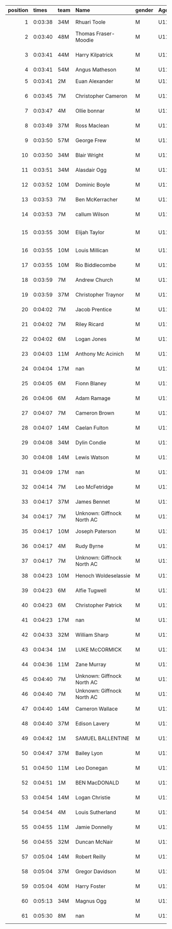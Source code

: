|   position | times   | team   | Name                       | gender   | AgeCat   |   clubnumber | Club name                  | Website                                |
|-----------:|:--------|:-------|:---------------------------|:---------|:---------|-------------:|:---------------------------|:---------------------------------------|
|          1 | 0:03:38 | 34M    | Rhuari Toole               | M        | U11      |           34 | Kilbarchan AAC             | https://kilbarchanaac.org.uk/          |
|          2 | 0:03:40 | 48M    | Thomas Fraser-Moodie       | M        | U11      |           48 | Springburn Harriers        | https://www.springburnharriers.co.uk/  |
|          3 | 0:03:41 | 44M    | Harry Kilpatrick           | M        | U11      |           44 | North Ayrshire AAC         | https://naathletics.co.uk/             |
|          4 | 0:03:41 | 54M    | Angus Matheson             | M        | U11      |           54 | VP-Glasgow                 | https://www.vp-glasgow.com             |
|          5 | 0:03:41 | 2M     | Euan Alexander             | M        | U11      |            2 | Kilmarnock H&AC            | http://www.kilmarnockharriers.com/     |
|          6 | 0:03:45 | 7M     | Christopher Cameron        | M        | U11      |            7 | Giffnock North AC          | https://www.giffnocknorth.co.uk/       |
|          7 | 0:03:47 | 4M     | Ollie bonnar               | M        | U11      |            4 | Inverclyde AC              | https://www.inverclydeac.org/          |
|          8 | 0:03:49 | 37M    | Ross Maclean               | M        | U11      |           37 | Law & District AAC         | http://www.lawaac.co.uk/               |
|          9 | 0:03:50 | 57M    | George Frew                | M        | U11      |           57 | Whitemoss AAC              | https://whitemossaac.co.uk/            |
|         10 | 0:03:50 | 34M    | Blair Wright               | M        | U11      |           34 | Kilbarchan AAC             | https://kilbarchanaac.org.uk/          |
|         11 | 0:03:51 | 34M    | Alasdair Ogg               | M        | U11      |           34 | Kilbarchan AAC             | https://kilbarchanaac.org.uk/          |
|         12 | 0:03:52 | 10M    | Dominic Boyle              | M        | U11      |           10 | Shettleston Harriers       | http://shettlestonharriers.org.uk/     |
|         13 | 0:03:53 | 7M     | Ben McKerracher            | M        | U11      |            7 | Giffnock North AC          | https://www.giffnocknorth.co.uk/       |
|         14 | 0:03:53 | 7M     | callum Wilson              | M        | U11      |            7 | Giffnock North AC          | https://www.giffnocknorth.co.uk/       |
|         15 | 0:03:55 | 30M    | Elijah Taylor              | M        | U11      |           30 | Greenock Glenpark Harriers | https://greenockglenparkharriers.com/  |
|         16 | 0:03:55 | 10M    | Louis Millican             | M        | U11      |           10 | Shettleston Harriers       | http://shettlestonharriers.org.uk/     |
|         17 | 0:03:55 | 10M    | Rio Biddlecombe            | M        | U11      |           10 | Shettleston Harriers       | http://shettlestonharriers.org.uk/     |
|         18 | 0:03:59 | 7M     | Andrew Church              | M        | U11      |            7 | Giffnock North AC          | https://www.giffnocknorth.co.uk/       |
|         19 | 0:03:59 | 37M    | Christopher Traynor        | M        | U11      |           37 | Law & District AAC         | http://www.lawaac.co.uk/               |
|         20 | 0:04:02 | 7M     | Jacob Prentice             | M        | U11      |            7 | Giffnock North AC          | https://www.giffnocknorth.co.uk/       |
|         21 | 0:04:02 | 7M     | Riley Ricard               | M        | U11      |            7 | Giffnock North AC          | https://www.giffnocknorth.co.uk/       |
|         22 | 0:04:02 | 6M     | Logan Jones                | M        | U11      |            6 | Cambuslang Harriers        | https://cambuslangharriers.org/        |
|         23 | 0:04:03 | 11M    | Anthony Mc Acinich         | M        | U11      |           11 | Airdrie Harriers           | http://airdrieharriers.org/            |
|         24 | 0:04:04 | 17M    | nan                        | M        | U11      |           17 | Calderglen Harriers        | http://www.calderglenharriers.org.uk/  |
|         25 | 0:04:05 | 6M     | Fionn Blaney               | M        | U11      |            6 | Cambuslang Harriers        | https://cambuslangharriers.org/        |
|         26 | 0:04:06 | 6M     | Adam Ramage                | M        | U11      |            6 | Cambuslang Harriers        | https://cambuslangharriers.org/        |
|         27 | 0:04:07 | 7M     | Cameron Brown              | M        | U11      |            7 | Giffnock North AC          | https://www.giffnocknorth.co.uk/       |
|         28 | 0:04:07 | 14M    | Caelan Fulton              | M        | U11      |           14 | Ayr Seaforth AC            | https://www.ayrseaforth.co.uk/         |
|         29 | 0:04:08 | 34M    | Dylin Condie               | M        | U11      |           34 | Kilbarchan AAC             | https://kilbarchanaac.org.uk/          |
|         30 | 0:04:08 | 14M    | Lewis Watson               | M        | U11      |           14 | Ayr Seaforth AC            | https://www.ayrseaforth.co.uk/         |
|         31 | 0:04:09 | 17M    | nan                        | M        | U11      |           17 | Calderglen Harriers        | http://www.calderglenharriers.org.uk/  |
|         32 | 0:04:14 | 7M     | Leo McFetridge             | M        | U11      |            7 | Giffnock North AC          | https://www.giffnocknorth.co.uk/       |
|         33 | 0:04:17 | 37M    | James Bennet               | M        | U11      |           37 | Law & District AAC         | http://www.lawaac.co.uk/               |
|         34 | 0:04:17 | 7M     | Unknown: Giffnock North AC | M        | U11      |            7 | Giffnock North AC          | https://www.giffnocknorth.co.uk/       |
|         35 | 0:04:17 | 10M    | Joseph Paterson            | M        | U11      |           10 | Shettleston Harriers       | http://shettlestonharriers.org.uk/     |
|         36 | 0:04:17 | 4M     | Rudy Byrne                 | M        | U11      |            4 | Inverclyde AC              | https://www.inverclydeac.org/          |
|         37 | 0:04:17 | 7M     | Unknown: Giffnock North AC | M        | U11      |            7 | Giffnock North AC          | https://www.giffnocknorth.co.uk/       |
|         38 | 0:04:23 | 10M    | Henoch Woldeselassie       | M        | U11      |           10 | Shettleston Harriers       | http://shettlestonharriers.org.uk/     |
|         39 | 0:04:23 | 6M     | Alfie Tugwell              | M        | U11      |            6 | Cambuslang Harriers        | https://cambuslangharriers.org/        |
|         40 | 0:04:23 | 6M     | Christopher Patrick        | M        | U11      |            6 | Cambuslang Harriers        | https://cambuslangharriers.org/        |
|         41 | 0:04:23 | 17M    | nan                        | M        | U11      |           17 | Calderglen Harriers        | http://www.calderglenharriers.org.uk/  |
|         42 | 0:04:33 | 32M    | William Sharp              | M        | U11      |           32 | Helensburgh AAC            | https://www.helensburghaac.com/        |
|         43 | 0:04:34 | 1M     | LUKE McCORMICK             | M        | U11      |            1 | East Kilbride AC           | http://www.ekac.org.uk/                |
|         44 | 0:04:36 | 11M    | Zane Murray                | M        | U11      |           11 | Airdrie Harriers           | http://airdrieharriers.org/            |
|         45 | 0:04:40 | 7M     | Unknown: Giffnock North AC | M        | U11      |            7 | Giffnock North AC          | https://www.giffnocknorth.co.uk/       |
|         46 | 0:04:40 | 7M     | Unknown: Giffnock North AC | M        | U11      |            7 | Giffnock North AC          | https://www.giffnocknorth.co.uk/       |
|         47 | 0:04:40 | 14M    | Cameron Wallace            | M        | U11      |           14 | Ayr Seaforth AC            | https://www.ayrseaforth.co.uk/         |
|         48 | 0:04:40 | 37M    | Edison Lavery              | M        | U11      |           37 | Law & District AAC         | http://www.lawaac.co.uk/               |
|         49 | 0:04:42 | 1M     | SAMUEL BALLENTINE          | M        | U11      |            1 | East Kilbride AC           | http://www.ekac.org.uk/                |
|         50 | 0:04:47 | 37M    | Bailey Lyon                | M        | U11      |           37 | Law & District AAC         | http://www.lawaac.co.uk/               |
|         51 | 0:04:50 | 11M    | Leo Donegan                | M        | U11      |           11 | Airdrie Harriers           | http://airdrieharriers.org/            |
|         52 | 0:04:51 | 1M     | BEN MacDONALD              | M        | U11      |            1 | East Kilbride AC           | http://www.ekac.org.uk/                |
|         53 | 0:04:54 | 14M    | Logan Christie             | M        | U11      |           14 | Ayr Seaforth AC            | https://www.ayrseaforth.co.uk/         |
|         54 | 0:04:54 | 4M     | Louis Sutherland           | M        | U11      |            4 | Inverclyde AC              | https://www.inverclydeac.org/          |
|         55 | 0:04:55 | 11M    | Jamie Donnelly             | M        | U11      |           11 | Airdrie Harriers           | http://airdrieharriers.org/            |
|         56 | 0:04:55 | 32M    | Duncan McNair              | M        | U11      |           32 | Helensburgh AAC            | https://www.helensburghaac.com/        |
|         57 | 0:05:04 | 14M    | Robert Reilly              | M        | U11      |           14 | Ayr Seaforth AC            | https://www.ayrseaforth.co.uk/         |
|         58 | 0:05:04 | 37M    | Gregor Davidson            | M        | U11      |           37 | Law & District AAC         | http://www.lawaac.co.uk/               |
|         59 | 0:05:04 | 40M    | Harry Foster               | M        | U11      |           40 | Motherwell AC              | https://motherwellac.com/              |
|         60 | 0:05:13 | 34M    | Magnus Ogg                 | M        | U11      |           34 | Kilbarchan AAC             | https://kilbarchanaac.org.uk/          |
|         61 | 0:05:30 | 8M     | nan                        | M        | U11      |            8 | Bellahouston Harriers      | http://www.bellahoustonharriers.co.uk/ |